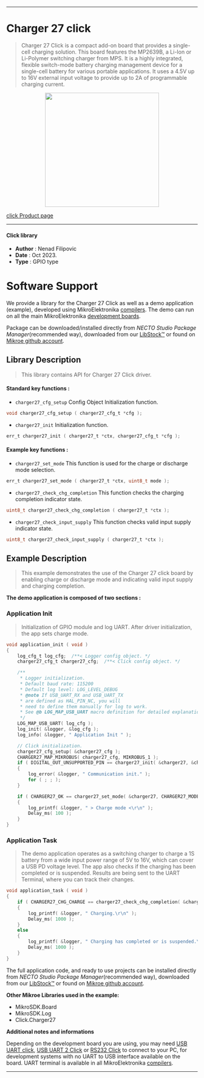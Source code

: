 
---
# Charger 27 click

> Charger 27 Click is a compact add-on board that provides a single-cell charging solution. This board features the MP2639B, a Li-Ion or Li-Polymer switching charger from MPS. It is a highly integrated, flexible switch-mode battery charging management device for a single-cell battery for various portable applications. It uses a 4.5V up to 16V external input voltage to provide up to 2A of programmable charging current.

<p align="center">
  <img src="https://download.mikroe.com/images/click_for_ide/charger27_click.png" height=300px>
</p>

[click Product page](https://www.mikroe.com/charger-27-click)

---


#### Click library

- **Author**        : Nenad Filipovic
- **Date**          : Oct 2023.
- **Type**          : GPIO type


# Software Support

We provide a library for the Charger 27 Click
as well as a demo application (example), developed using MikroElektronika
[compilers](https://www.mikroe.com/necto-studio).
The demo can run on all the main MikroElektronika [development boards](https://www.mikroe.com/development-boards).

Package can be downloaded/installed directly from *NECTO Studio Package Manager*(recommended way), downloaded from our [LibStock&trade;](https://libstock.mikroe.com) or found on [Mikroe github account](https://github.com/MikroElektronika/mikrosdk_click_v2/tree/master/clicks).

## Library Description

> This library contains API for Charger 27 Click driver.

#### Standard key functions :

- `charger27_cfg_setup` Config Object Initialization function.
```c
void charger27_cfg_setup ( charger27_cfg_t *cfg );
```

- `charger27_init` Initialization function.
```c
err_t charger27_init ( charger27_t *ctx, charger27_cfg_t *cfg );
```

#### Example key functions :

- `charger27_set_mode` This function is used for the charge or discharge mode selection.
```c
err_t charger27_set_mode ( charger27_t *ctx, uint8_t mode );
```

- `charger27_check_chg_completion` This function checks the charging completion indicator state.
```c
uint8_t charger27_check_chg_completion ( charger27_t *ctx );
```

- `charger27_check_input_supply` This function checks valid input supply indicator state.
```c
uint8_t charger27_check_input_supply ( charger27_t *ctx );
```

## Example Description

> This example demonstrates the use of the Charger 27 click board 
> by enabling charge or discharge mode and 
> indicating valid input supply and charging completion.

**The demo application is composed of two sections :**

### Application Init

> Initialization of GPIO module and log UART.
> After driver initialization, the app sets charge mode.

```c
void application_init ( void ) 
{
    log_cfg_t log_cfg;  /**< Logger config object. */
    charger27_cfg_t charger27_cfg;  /**< Click config object. */

    /** 
     * Logger initialization.
     * Default baud rate: 115200
     * Default log level: LOG_LEVEL_DEBUG
     * @note If USB_UART_RX and USB_UART_TX 
     * are defined as HAL_PIN_NC, you will 
     * need to define them manually for log to work. 
     * See @b LOG_MAP_USB_UART macro definition for detailed explanation.
     */
    LOG_MAP_USB_UART( log_cfg );
    log_init( &logger, &log_cfg );
    log_info( &logger, " Application Init " );

    // Click initialization.
    charger27_cfg_setup( &charger27_cfg );
    CHARGER27_MAP_MIKROBUS( charger27_cfg, MIKROBUS_1 );
    if ( DIGITAL_OUT_UNSUPPORTED_PIN == charger27_init( &charger27, &charger27_cfg ) ) 
    {
        log_error( &logger, " Communication init." );
        for ( ; ; );
    }

    if ( CHARGER27_OK == charger27_set_mode( &charger27, CHARGER27_MODE_CHARGE ) )
    {
        log_printf( &logger, " > Charge mode <\r\n" );
        Delay_ms( 100 );
    }
}
```

### Application Task

> The demo application operates as a switching charger to charge a 1S battery 
> from a wide input power range of 5V to 16V, which can cover a USB PD voltage level.
> The app also checks if the charging has been completed or is suspended.
> Results are being sent to the UART Terminal, where you can track their changes.

```c
void application_task ( void ) 
{
    if ( CHARGER27_CHG_CHARGE == charger27_check_chg_completion( &charger27 ) )
    {
        log_printf( &logger, " Charging.\r\n" );
        Delay_ms( 1000 );
    }
    else
    {
        log_printf( &logger, " Charging has completed or is suspended.\r\n" );
        Delay_ms( 1000 );
    }
}
```

The full application code, and ready to use projects can be installed directly from *NECTO Studio Package Manager*(recommended way), downloaded from our [LibStock&trade;](https://libstock.mikroe.com) or found on [Mikroe github account](https://github.com/MikroElektronika/mikrosdk_click_v2/tree/master/clicks).

**Other Mikroe Libraries used in the example:**

- MikroSDK.Board
- MikroSDK.Log
- Click.Charger27

**Additional notes and informations**

Depending on the development board you are using, you may need
[USB UART click](https://www.mikroe.com/usb-uart-click),
[USB UART 2 Click](https://www.mikroe.com/usb-uart-2-click) or
[RS232 Click](https://www.mikroe.com/rs232-click) to connect to your PC, for
development systems with no UART to USB interface available on the board. UART
terminal is available in all MikroElektronika
[compilers](https://shop.mikroe.com/compilers).

---
